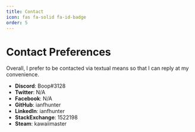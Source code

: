```yaml
---
title: Contact
icon: fas fa-solid fa-id-badge
order: 5
---
```


# Contact Preferences
Overall, I prefer to be contacted via textual means so that I can reply at my convenience.

- **Discord**: Boop#3128
- **Twitter**: N/A
- **Facebook**: N/A
- **GitHub**: ianfhunter
- **LinkedIn**: ianfhunter
- **StackExchange**: 1522198
- **Steam**: kawaiimaster